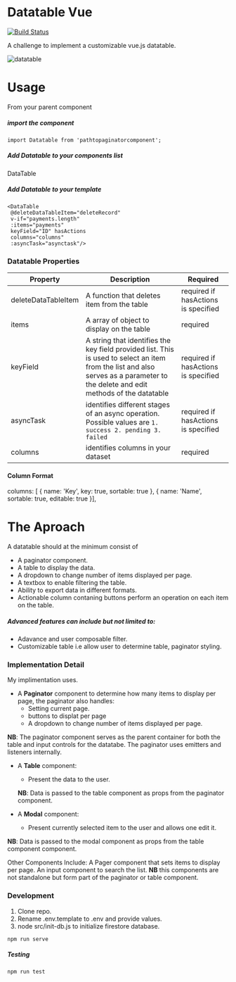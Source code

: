 # Datatable Vue

[![Build Status](https://travis-ci.com/DanielUche/brite-core-test.svg?branch=develop)](https://travis-ci.org/joemccann/dillinger)

A challenge to implement a customizable vue.js datatable.


![datatable](https://github.com/DanielUche/vue-data-table/blob/master/screenshot.png`)


# Usage

From your parent component 

##### import the component

```
import Datatable from 'pathtopaginatorcomponent';
```
##### Add Datatable to your components list
DataTable
 
 ##### Add Datatable to your template
 ```
 <DataTable
  @deleteDataTableItem="deleteRecord"
  v-if="payments.length"
  :items="payments"
  keyField="ID" hasActions
  columns="columns"
  :asyncTask="asynctask"/>
 ```
 
 ### Datatable Properties

| Property | Description | Required
| ------ | ------ | ------ |
| deleteDataTableItem | A function that deletes item from the table | required if hasActions is specified
| items | A array of object to display on the table | required
| keyField | A string that identifies the key field provided list. This is used to select an item from the list and also serves as a parameter to the delete and edit methods of the datatable  | required if hasActions is specified
| asyncTask | identifies different stages of an async operation. Possible values are ``` 1. success 2. pending 3. failed ```   | required if hasActions is specified
| columns | identifies columns in your dataset | required |


#### Column Format

columns: [
        { name: 'Key', key: true, sortable: true },
        { name: 'Name', sortable: true, editable: true }],

# The Aproach
A datatable should at the minimum consist of 
  - A paginator component.
  - A table to display the data.
  - A dropdown to change number of items displayed per page.
  - A textbox to enable filtering the table.
  - Ability to export data in different formats.
  - Actionable column contaning buttons perform an operation on each item on the table.
##### Advanced features can include but not limited to:
-   Adavance and user composable filter.
-   Customizable table i.e allow user to determine table, paginator styling.

### Implementation Detail

My implimentation uses.
- A **Paginator** component to determine how many items to display per page, the paginator also handles:
  - Setting current page.
  - buttons to displat per page
  - A dropdown to change number of items displayed per page.

 **NB**: The paginator component serves as the parent container for both the table and input controls for the datatabe. The paginator uses emitters and listeners internally.

- A **Table** component:
  - Present the data to the user.

  **NB**: Data is passed to the table component as props from the paginator component.

- A **Modal** component:
  - Present currently selected item to the user and allows one edit it.

**NB**: Data is passed to the modal component as props from the table component component.

Other Components Include:
A Pager component that sets items to display per page.
An input component to search the list.
**NB** this components are not standalone but form part of the paginator or table component.


### Development

1. Clone repo.
2. Rename .env.template to .env and provide values.
3. node src/init-db.js to initialize firestore database.

```
npm run serve
````

##### Testing
```
npm run test
```



